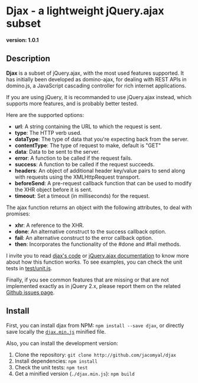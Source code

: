# Djax - a lightweight jQuery.ajax subset
**version: 1.0.1**

## Description

**Djax** is a subset of jQuery.ajax, with the most used features supported. It has initially been developed as domino-ajax, for dealing with REST APIs in domino.js, a JavaScript cascading controller for rich internet applications.

If you are using jQuery, it is recommanded to use jQuery.ajax instead, which supports more features, and is probably better tested.

Here are the supported options:
 - **url**: A string containing the URL to which the request is sent.
 - **type**: The HTTP verb used.
 - **dataType**: The type of data that you're expecting back from the server.
 - **contentType**: The type of request to make, default is "GET"
 - **data**: Data to be sent to the server.
 - **error**: A function to be called if the request fails.
 - **success**: A function to be called if the request succeeds.
 - **headers**: An object of additional header key/value pairs to send along with requests using the XMLHttpRequest transport.
 - **beforeSend**: A pre-request callback function that can be used to modify the XHR object before it is sent.
 - **timeout**: Set a timeout (in milliseconds) for the request.

The ajax function returns an object with the following attributes, to deal with promises:
  - **xhr**: A reference to the XHR.
  - **done**: An alternative construct to the success callback option.
  - **fail**: An alternative construct to the error callback option.
  - **then**: Incorporates the functionality of the #done and #fail methods.

I invite you to read [djax's code](./djax.js) or [jQuery.ajax documentation](http://api.jquery.com/jquery.ajax/) to know more about how this function works. To see examples, you can check the unit tests in [test/unit.js](./test/unit.js).

Finally, if you see common features that are missing or that are not implemented exactly as in jQuery 2.x, please report them on the related [Github issues page](https://github.com/jacomyal/djax/issues).

## Install

First, you can install djax from NPM: `npm install --save djax`, or directly save locally the [`djax.min.js`](./djax.min.js) minified file.

Also, you can install the development version:
 1. Clone the repository: `git clone http://github.com/jacomyal/djax`
 2. Install dependencies: `npm install`
 3. Check the unit tests: `npm test`
 4. Get a minified version (`./djax.min.js`): `npm build`
